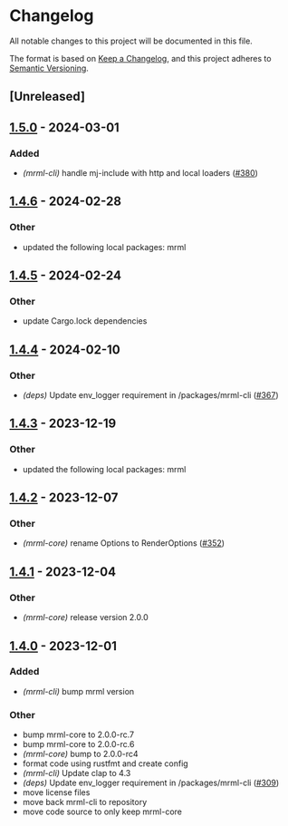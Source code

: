 # Changelog
All notable changes to this project will be documented in this file.

The format is based on [Keep a Changelog](https://keepachangelog.com/en/1.0.0/),
and this project adheres to [Semantic Versioning](https://semver.org/spec/v2.0.0.html).

## [Unreleased]

## [1.5.0](https://github.com/jdrouet/mrml/compare/mrml-cli-v1.4.6...mrml-cli-v1.5.0) - 2024-03-01

### Added
- *(mrml-cli)* handle mj-include with http and local loaders ([#380](https://github.com/jdrouet/mrml/pull/380))

## [1.4.6](https://github.com/jdrouet/mrml/compare/mrml-cli-v1.4.5...mrml-python-v1.4.6) - 2024-02-28

### Other
- updated the following local packages: mrml

## [1.4.5](https://github.com/jdrouet/mrml/compare/mrml-cli-v1.4.4...mrml-cli-v1.4.5) - 2024-02-24

### Other
- update Cargo.lock dependencies

## [1.4.4](https://github.com/jdrouet/mrml/compare/mrml-cli-v1.4.3...mrml-cli-v1.4.4) - 2024-02-10

### Other
- *(deps)* Update env_logger requirement in /packages/mrml-cli ([#367](https://github.com/jdrouet/mrml/pull/367))

## [1.4.3](https://github.com/jdrouet/mrml/compare/mrml-cli-v1.4.2...mrml-cli-v1.4.3) - 2023-12-19

### Other
- updated the following local packages: mrml

## [1.4.2](https://github.com/jdrouet/mrml/compare/mrml-cli-v1.4.1...mrml-cli-v1.4.2) - 2023-12-07

### Other
- *(mrml-core)* rename Options to RenderOptions ([#352](https://github.com/jdrouet/mrml/pull/352))

## [1.4.1](https://github.com/jdrouet/mrml/compare/mrml-cli-v1.4.0...mrml-cli-v1.4.1) - 2023-12-04

### Other
- *(mrml-core)* release version 2.0.0

## [1.4.0](https://github.com/jdrouet/mrml/compare/mrml-cli-v1.3.3...mrml-cli-v1.4.0) - 2023-12-01

### Added
- *(mrml-cli)* bump mrml version

### Other
- bump mrml-core to 2.0.0-rc.7
- bump mrml-core to 2.0.0-rc.6
- *(mrml-core)* bump to 2.0.0-rc4
- format code using rustfmt and create config
- *(mrml-cli)* Update clap to 4.3
- *(deps)* Update env_logger requirement in /packages/mrml-cli ([#309](https://github.com/jdrouet/mrml/pull/309))
- move license files
- move back mrml-cli to repository
- move code source to only keep mrml-core
